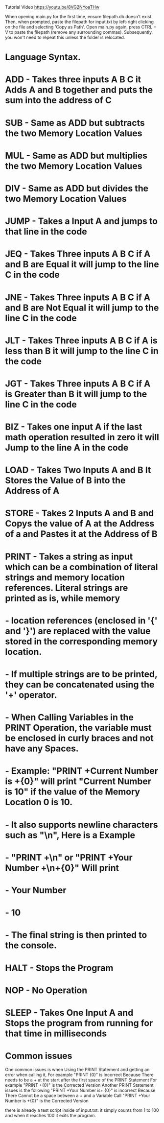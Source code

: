 Tutorial Video https://youtu.be/8VG2NYoaTHw

When opening main.py for the first time, ensure filepath.db doesn't exist. Then, when prompted, paste the filepath for input.txt by left-right clicking on the file and selecting 'Copy as Path'. 
Open main.py again, press CTRL + V to paste the filepath (remove any surrounding commas). Subsequently, you won't need to repeat this unless the folder is relocated.

# Language Syntax.
# ADD - Takes three inputs A B C it Adds A and B together and puts the sum into the address of C
# SUB - Same as ADD but subtracts the two Memory Location Values
# MUL - Same as ADD but multiplies the two Memory Location Values
# DIV - Same as ADD but divides the two Memory Location Values
# JUMP - Takes a Input A and jumps to that line in the code
# JEQ - Takes Three inputs A B C if A and B are Equal it will jump to the line C in the code
# JNE - Takes Three inputs A B C if A and B are Not Equal it will jump to the line C in the code
# JLT - Takes Three inputs A B C if A is less than B it will jump to the line C in the code
# JGT - Takes Three inputs A B C if A is Greater than B it will jump to the line C in the code
# BIZ - Takes one input A if the last math operation resulted in zero it will Jump to the line A in the code
# LOAD - Takes Two Inputs A and B It Stores the Value of B into the Address of A
# STORE - Takes 2 Inputs A and B and Copys the value of A at the Address of a and Pastes it at the Address of B
# PRINT - Takes a string as input which can be a combination of literal strings and memory location references. Literal strings are printed as is, while memory 
#     - location references (enclosed in '{' and '}') are replaced with the value stored in the corresponding memory location. 
#     - If multiple strings are to be printed, they can be concatenated using the '+' operator. 
#     - When Calling Variables in the PRINT Operation, the variable must be enclosed in curly braces and not have any Spaces.
#     - Example: "PRINT +Current Number is +{0}" will print "Current Number is 10" if the value of the Memory Location 0 is 10.
#     - It also supports newline characters such as "\n", Here is a Example
#     - "PRINT +\n" or "PRINT +Your Number +\n+{0}" Will print 
#     - Your Number
#     - 10
#     - The final string is then printed to the console.
# HALT - Stops the Program
# NOP - No Operation
# SLEEP - Takes One Input A and Stops the program from running for that time in milliseconds

# Common issues
One common issues is when Using the PRINT Statement and getting an error when calling it, For example
"PRINT {0}" is incorrect Because There needs to be a + at the start after the first space of the PRINT Statement For example
"PRINT +{0}" is the Corrected Version
Another PRINT Statement issues is the following
"PRINT +Your Number is+ {0}" is incorrect Because There Cannot be a space between a + and a Variable Call
"PRINT +Your Number is +{0}" is the Corrected Version



there is already a test script inside of input.txt. it simply counts from 1 to 100 and when it reaches 100 it exits the program.
